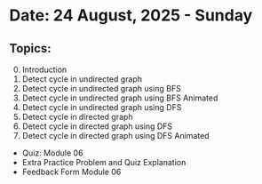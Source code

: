 # Date: 24 August, 2025 - Sunday

## Topics:
0. Introduction
1. Detect cycle in undirected graph
2. Detect cycle in undirected graph using BFS
3. Detect cycle in undirected graph using BFS Animated
4. Detect cycle in undirected graph using DFS
5. Detect cycle in directed graph
6. Detect cycle in directed graph using DFS
7. Detect cycle in directed graph using DFS Animated
- Quiz: Module 06
- Extra Practice Problem and Quiz Explanation
- Feedback Form Module 06